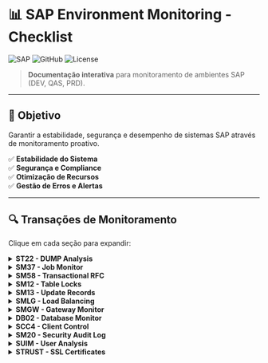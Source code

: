 # 📊 SAP Environment Monitoring - Checklist  

![SAP](https://img.shields.io/badge/SAP-0FAAFF?style=for-the-badge&logo=sap&logoColor=white)
![GitHub](https://img.shields.io/badge/GitHub-Repository-181717?style=for-the-badge&logo=github)
![License](https://img.shields.io/badge/License-MIT-green?style=for-the-badge)

> **Documentação interativa** para monitoramento de ambientes SAP (DEV, QAS, PRD).  

---

## 📌 Objetivo  
Garantir a estabilidade, segurança e desempenho de sistemas SAP através de monitoramento proativo.  

✅ **Estabilidade do Sistema**  
✅ **Segurança e Compliance**  
✅ **Otimização de Recursos**  
✅ **Gestão de Erros e Alertas**  

---

## 🔍 Transações de Monitoramento  

Clique em cada seção para expandir:  

<details>
<summary><b>ST22 - DUMP Analysis</b></summary>

### 📋 Visão Geral  
Exibe dumps de erro (ABAP runtime errors).  

### 🎯 Valores de Referência  
- **Dumps críticos**: ≤ 5 por dia (por ambiente)  
- *Ambiente DEV*: ≤ 10 (durante desenvolvimento)  

### 🛠 Monitoramento Recomendado  
- Verificar **diariamente** dumps críticos.  
- Configurar alertas via **CCMS (RZ20)**.  
- Ações: Corrigir programas com falhas recorrentes.  

### ⚠️ Riscos  
- Dumps não tratados podem causar instabilidade.  

</details>

<details>
<summary><b>SM37 - Job Monitor</b></summary>

### 📋 Visão Geral  
Monitora jobs em execução/histórico.  

### 🎯 Valores de Referência  
- **Jobs críticos**: 0% de falha  
- **Jobs não-críticos**: ≤ 5% de falha  

### 🛠 Monitoramento Recomendado  
- Filtrar jobs **cancelados/erros**.  
- Verificar **long-running jobs** (> 2 horas).  
- Ações: Reagendar jobs falhos.  

### ⚠️ Riscos  
- Jobs críticos parados impactam processos.  

</details>

<details>
<summary><b>SM58 - Transactional RFC</b></summary>

### 📋 Visão Geral  
Monitora erros de comunicação entre sistemas SAP (RFCs).  

### 🎯 Valores de Referência  
- **RFCs com erro**: 0  
- **RFCs "In Process"**: ≤ 1 hora de duração  

### 🛠 Monitoramento Recomendado  
- Verificar filas com status **"Error"**.  
- Ações: Reprocessar RFCs pendentes ou reiniciar conexões.  

### ⚠️ Riscos  
- RFCs travados podem paralisar integrações.  

</details>

<details>
<summary><b>SM12 - Table Locks</b></summary>

### 📋 Visão Geral  
Lista bloqueios de tabela no sistema.  

### 🎯 Valores de Referência  
- **Locks prolongados**: 0 (> 15 minutos)  

### 🛠 Monitoramento Recomendado  
- Identificar bloqueios com mais de **15 minutos**.  
- Ações: Contatar usuário ou encerrar bloqueios manualmente.  

### ⚠️ Riscos  
- Deadlocks podem afetar desempenho.  

</details>

<details>
<summary><b>SM13 - Update Records</b></summary>

### 📋 Visão Geral  
Monitora registros de atualização (V1/V2).  

### 🎯 Valores de Referência  
- **Updates falhos**: 0%  

### 🛠 Monitoramento Recomendado  
- Verificar updates com status **"Failed"**.  
- Ações: Reprocessar manualmente ou analisar logs.  

### ⚠️ Riscos  
- Updates não processados corrompem dados.  

</details>

<details>
<summary><b>SMLG - Load Balancing</b></summary>

### 📋 Visão Geral  
Gerencia distribuição de carga entre servidores.  

### 🎯 Valores de Referência  
- **Desequilíbrio de carga**: < 10% entre servidores  

### 🛠 Monitoramento Recomendado  
- Verificar **overload** em servidores específicos.  
- Ações: Ajustar parâmetros de balanceamento.  

### ⚠️ Riscos  
- Desbalanceamento causa lentidão.  

</details>

<details>
<summary><b>SMGW - Gateway Monitor</b></summary>

### 📋 Visão Geral  
Monitora conexões do SAP Gateway.  

### 🎯 Valores de Referência  
- **Threads ocupadas**: < 90% de utilização  

### 🛠 Monitoramento Recomendado  
- Verificar **threads ocupadas**.  
- Ações: Reiniciar serviço se necessário.  

### ⚠️ Riscos  
- Gateway inativo impede comunicações externas.  

</details>

<details>
<summary><b>DB02 - Database Monitor</b></summary>

### 📋 Visão Geral  
Monitora saúde do banco de dados SAP.  

### 🎯 Valores de Referência  
- **Espaço em disco**: ≥ 20% livre  
- *Alerta crítico*: < 10% livre  

### 🛠 Monitoramento Recomendado  
- Checar alertas de **espaço em disco**.  
- Verificar status de **backups**.  

### ⚠️ Riscos  
- Falha no banco paralisa o sistema.  

</details>

<details>
<summary><b>SCC4 - Client Control</b></summary>

### 📋 Visão Geral  
Controla acessos a clientes SAP.  

### 🎯 Valores de Referência  
- **Mudanças não autorizadas**: 0  

### 🛠 Monitoramento Recomendado  
- Auditar **mudanças não autorizadas**.  
- Ações: Bloquear clientes em manutenção.  

### ⚠️ Riscos  
- Acessos indevidos violam compliance.  

</details>

<details>
<summary><b>SM20 - Security Audit Log</b></summary>

### 📋 Visão Geral  
Registra atividades de segurança.  

### 🎯 Valores de Referência  
- **Tentativas de login inválidas**: ≤ 5 por hora (por usuário)  
- *Alerta de ataque*: > 10 tentativas  

### 🛠 Monitoramento Recomendado  
- Buscar por **tentativas de login suspeitas**.  
- Ações: Reportar a equipe de segurança.  

### ⚠️ Riscos  
- Brechas de segurança não detectadas.  

</details>

<details>
<summary><b>SUIM - User Analysis</b></summary>

### 📋 Visão Geral  
Audita usuários e permissões.  

### 🎯 Valores de Referência  
- **Usuários inativos (>45 dias)**: 0 em PRD  
- **Usuários com SAP_ALL**: ≤ 5 (apenas administradores)  

### 🛠 Monitoramento Recomendado  
- Identificar usuários **inativos >45 dias**.  
- Checar atribuição de **SAP_ALL**.  

### ⚠️ Riscos  
- Privilégios excessivos aumentam riscos.  

</details>

<details>
<summary><b>STRUST - SSL Certificates</b></summary>

### 📋 Visão Geral  
Gerencia certificados digitais.  

### 🎯 Valores de Referência  
- **Certificados expirados**: 0  

### 🛠 Monitoramento Recomendado  
- Verificar **validade de certificados**.  
- Ações: Renovar antes da expiração.  

### ⚠️ Riscos  
- Certificados expirados quebram conexões.  

</details>
